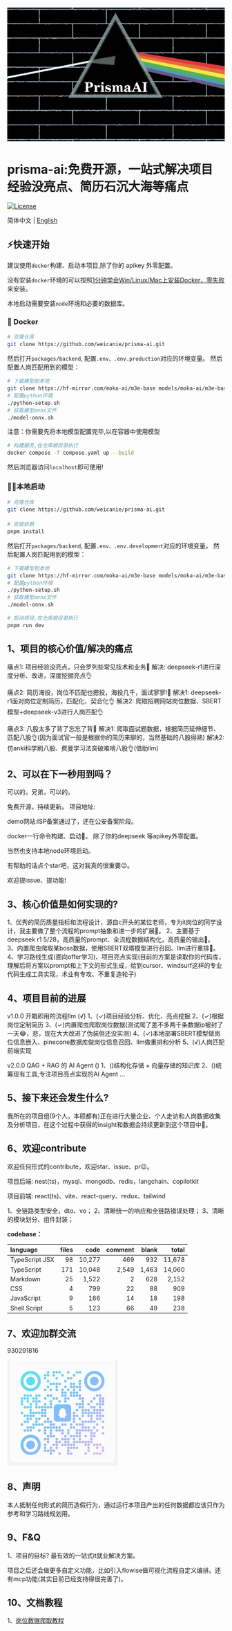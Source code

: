 ![logo](images/readme/logo.png)

# prisma-ai:免费开源，一站式解决项目经验没亮点、简历石沉大海等痛点

[![License](https://img.shields.io/badge/License-Apache%202.0-blue.svg)](...)

简体中文 | [English](i18n/README-EN.md)

## ⚡快速开始

建议使用`docker`构建、启动本项目,除了你的 apikey 外零配置。

没有安装`docker`环境的可以按照[1分钟学会Win/Linux/Mac上安装Docker，零失败](https://www.bilibili.com/video/BV1vm421T7Kw/?spm_id_from=333.337.search-card.all.click&vd_source=fb073c2174b0ff1ae25a8042f5eaf690)来安装。

本地启动需要安装`node`环境和必要的数据库。

### 🐳 Docker

```bash
# 克隆仓库
git clone https://github.com/weicanie/prisma-ai.git
```

然后打开`packages/backend`, 配置`.env、.env.production`对应的环境变量。
然后配置人岗匹配用到的模型：

```bash
# 下载模型到本地
git clone https://hf-mirror.com/moka-ai/m3e-base models/moka-ai/m3e-base
# 配置python环境
./python-setup.sh
# 获取模型onnx文件
./model-onnx.sh
```

注意：你需要先将本地模型配置完毕,以在容器中使用模型

```bash
# 构建服务,在仓库根目录执行
docker compose -f compose.yaml up --build
```

然后浏览器访问`localhost`即可使用!

### 👨‍💻本地启动

```bash
# 克隆仓库
git clone https://github.com/weicanie/prisma-ai.git

# 安装依赖
pnpm install
```

然后打开`packages/backend`, 配置`.env、.env.development`对应的环境变量。
然后配置人岗匹配用到的模型：

```bash
# 下载模型到本地
git clone https://hf-mirror.com/moka-ai/m3e-base models/moka-ai/m3e-base
# 配置python环境
./python-setup.sh
# 获取模型onnx文件
./model-onnx.sh
```

```bash
# 启动项目,在仓库根目录执行
pnpm run dev
```

## 1、项目的核心价值/解决的痛点

痛点1: 项目经验没亮点，只会罗列些常见技术和业务😤
解决: deepseek-r1进行深度分析、改进，深度挖掘亮点👌

痛点2: 简历海投，岗位不匹配也摁投，海投几千，面试寥寥!😤
解决1: deepseek-r1面对岗位定制简历，匹配化、契合化👌
解决2: 爬取招聘网站岗位数据、SBERT模型+deepseek-v3进行人岗匹配👌

痛点3: 八股太多了背了忘忘了背😤
解决1: 爬取面试题数据，根据简历延伸细节、匹配八股👌(因为面试官一般是根据你的简历来聊的，当然基础的八股得熟)
解决2: 仿anki科学刷八股、费曼学习法突破难啃八股👌(借助llm)

## 2、可以在下一秒用到吗？

可以的，兄弟，可以的。

免费开源，持续更新。
项目地址:

demo网站:ISP备案通过了，还在公安备案阶段。

docker一行命令构建、启动🥰。
除了你的deepseek 等apikey外零配置。

当然也支持本地node环境启动。

有帮助的话点个star吧，这对我真的很重要😉。

欢迎提issue、提功能!

## 3、核心价值是如何实现的?

1、优秀的简历质量指标和流程设计，源自c开头的某位老师，专为it岗位的同学设计，我主要做了整个流程的prompt抽象和进一步的扩展🧐。
2、主要基于deepseek r1 5/28，高质量的prompt、全流程数据结构化，高质量的输出🤩。
3、内置爬虫爬取某boss数据，使用SBERT双塔模型进行召回、llm进行重排🥴。
4、学习路线生成(面向offer学习)、项目亮点实现(目前的方案是读取你的代码库，理解后将方案以prompt和上下文的形式生成，给到cursor、windsurf这样的专业代码生成工具实现，术业有专攻、不重复造轮子)

## 4、项目目前的进展

v1.0.0 开箱即用的流程llm (√)
1、(✓)项目经验分析、优化、亮点挖掘
2、(✓)根据岗位定制简历
3、(✓)内置爬虫爬取岗位数据(测试爬了差不多两千条数据ip被封了一天😂，悲，现在大大改进了伪装但还没实测)
4、(✓)本地部署SBERT模型做岗位信息嵌入、pinecone数据库做岗位信息召回、llm做重排和分析
5、(√)人岗匹配前端实现

v2.0.0 QAG + RAG 的 AI Agent ()
1、()结构化存储 + 向量存储的知识库
2、()统筹现有工具,专注项目亮点实现的AI Agent
...

## 5、接下来还会发生什么?

我所在的项目组(9个人，本硕都有)正在进行大量企业、个人走访和人岗数据收集及分析项目，在这个过程中获得的insight和数据会持续更新到这个项目中🧐。

## 6、欢迎contribute

欢迎任何形式的contribute，欢迎star、issue、pr😉。

项目后端: nest(ts)，mysql、mongodb、redis，langchain、copilotkit

项目前端: react(ts)、vite、react-query、redux、tailwind

1、全链路类型安全，dto、vo；
2、清晰统一的响应和全链路错误处理；
3、清晰的模块划分、组件封装；

**codebase：**

| language       | files |   code | comment | blank |  total |
| :------------- | ----: | -----: | ------: | ----: | -----: |
| TypeScript JSX |    98 | 10,277 |     469 |   932 | 11,678 |
| TypeScript     |   171 | 10,048 |   2,549 | 1,463 | 14,060 |
| Markdown       |    25 |  1,522 |       2 |   628 |  2,152 |
| CSS            |     4 |    799 |      22 |    88 |    909 |
| JavaScript     |     9 |    166 |      14 |    18 |    198 |
| Shell Script   |     5 |    123 |      66 |    49 |    238 |

## 7、欢迎加群交流

930291816

<img src="./images/readme/qq.jpg" alt="930291816" style="zoom: 25%;position:relative;left:0;" />

## 8、声明

本人抵制任何形式的简历造假行为，通过运行本项目产出的任何数据都应该只作为参考和学习路线规划用。

## 9、F&Q

1、项目的目标?
最有效的一站式it就业解决方案。

项目之后还会做更多自定义功能，比如引入flowise做可视化流程自定义编排。还有mcp功能(其实目前已经支持得很完善了)。

## 10、文档教程

1、[岗位数据爬取教程](doc/岗位数据爬取教程)